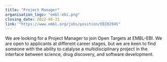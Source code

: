 ```yaml
---
title: "Project Manager"
organisation_logo: "embl-ebi.png"
closing_date: 2022-08-21
link: "https://www.embl.org/jobs/position/EBI02045"
---
```

We are looking for a Project Manager to join Open Targets at EMBL-EBI. 
We are open to applicants at different career stages, but we are keen to find someone with the ability to catalyse a multidisciplinary project in the interface between science, drug discovery, and software development.
